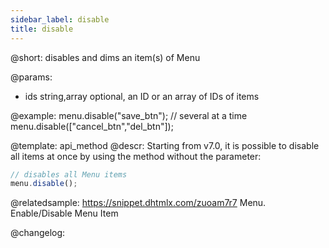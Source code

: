 ```yaml
---
sidebar_label: disable
title: disable
---          
```


@short: disables and dims an item(s) of Menu


@params:
- ids 		string,array		optional, an ID or an array of IDs of items



@example:
menu.disable("save_btn");
// several at a time
menu.disable(["cancel_btn","del_btn"]);


@template: api_method
@descr:
Starting from v7.0, it is possible to disable all items at once by using the method without the parameter:

~~~js
// disables all Menu items
menu.disable();
~~~

@relatedsample: https://snippet.dhtmlx.com/zuoam7r7	Menu. Enable/Disable Menu Item



@changelog:



